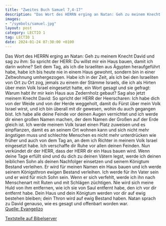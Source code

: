 ```yaml
---
title: "Zweites Buch Samuel 7,4-17"
description: "Das Wort des HERRN erging an Natan: Geh zu meinem Knecht David und sag zu ihm: So spricht der HERR: Du willst mir ein Haus bauen, damit ich darin wohne? Seit dem Tag, als ich die Israeliten aus Ägypten heraufgeführt habe, habe ich bis heute nie in einem Haus gewohnt, sondern bin ...."
images:
- "/symbols/samuel.jpg"
layout: post
category: LECTIO 1
tag: LECTIO 1
date: 2024-01-24 07:30:00 +0100
---
```

Das Wort des HERRN erging an Natan:
Geh zu meinem Knecht David und sag zu ihm: So spricht der HERR: Du willst mir ein Haus bauen, damit ich darin wohne?
Seit dem Tag, als ich die Israeliten aus Ägypten heraufgeführt habe, habe ich bis heute nie in einem Haus gewohnt, sondern bin in einer Zeltwohnung umhergezogen.<!--more-->
Habe ich in der Zeit, als ich bei den Israeliten von Ort zu Ort zog, jemals zu einem der Stämme Israels, die ich als Hirten über mein Volk Israel eingesetzt hatte, ein Wort gesagt und sie gefragt: Warum habt ihr mir kein Haus aus Zedernholz gebaut?
Sag also jetzt meinem Knecht David: So spricht der HERR der Heerscharen: Ich habe dich von der Weide und von der Herde weggeholt, damit du Fürst über mein Volk Israel wirst,
und ich bin überall mit dir gewesen, wohin du auch gegangen bist. Ich habe alle deine Feinde vor deinen Augen vernichtet und ich werde dir einen großen Namen machen, der dem Namen der Großen auf der Erde gleich ist.
Ich werde meinem Volk Israel einen Platz zuweisen und es einpflanzen, damit es an seinem Ort wohnen kann und sich nicht mehr ängstigen muss und schlechte Menschen es nicht mehr unterdrücken wie früher
und auch von dem Tag an, an dem ich Richter in meinem Volk Israel eingesetzt habe. Ich verschaffe dir Ruhe vor allen deinen Feinden. Nun verkündet dir der HERR, dass der HERR dir ein Haus bauen wird.
Wenn deine Tage erfüllt sind und du dich zu deinen Vätern legst, werde ich deinen leiblichen Sohn als deinen Nachfolger einsetzen und seinem Königtum Bestand verleihen.
Er wird für meinen Namen ein Haus bauen und ich werde seinem Königsthron ewigen Bestand verleihen.
Ich werde für ihn Vater sein und er wird für mich Sohn sein. Wenn er sich verfehlt, werde ich ihn nach Menschenart mit Ruten und mit Schlägen züchtigen.
Nie wird sich meine Huld von ihm entfernen, wie ich sie von Saul entfernt habe, den ich vor dir entfernt habe.
Dein Haus und dein Königtum werden vor dir auf ewig bestehen bleiben; dein Thron wird auf ewig Bestand haben.
Natan sprach zu David genauso, wie es gesagt und offenbart worden war.<br>
[Quelle: Evangelizo](https://evangeliumtagfuertag.org/DE/gospel)

[Textstelle auf Bibelserver](https://www.bibleserver.com/EU/2.Samuel7,4-17)
